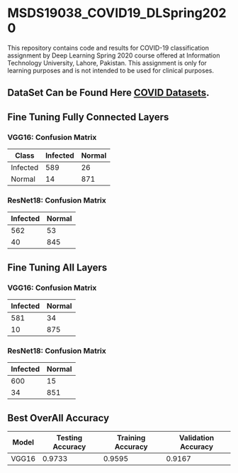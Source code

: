 # MSDS19038_COVID19_DLSpring2020
This repository contains code and results for COVID-19 classification assignment by Deep Learning Spring 2020 course offered at Information Technology University, Lahore, Pakistan. This assignment is only for learning purposes and is not intended to be used for clinical purposes.


## DataSet Can be Found Here [COVID Datasets](https://drive.google.com/file/d/1-HQQciKYfwAO3oH7ci6zhg45DduvkpnK/view).

## Fine Tuning Fully Connected Layers

### VGG16: Confusion Matrix


|  Class  | Infected  | Normal |
|-------- | --------- | -------|
| Infected|   589     |   26   |
| Normal  |   14      |   871  |

### ResNet18: Confusion Matrix


| Infected  | Normal |
| --------- | -------|
|   562     |   53   |
|   40      |   845  |

## Fine Tuning All Layers

### VGG16: Confusion Matrix

| Infected  | Normal |
| --------- | -------|
|   581     |   34   |
|   10      |   875  |

### ResNet18: Confusion Matrix


| Infected  | Normal |
| --------- | -------|
|   600     |   15   |
|   34      |   851  |


## Best OverAll Accuracy 

|   Model     | Testing Accuracy | Training Accuracy | Validation Accuracy |
| ---------   | -----------------| ----------------- | ------------------- |
|   VGG16     |     0.9733       |     0.9595        |        0.9167       |

